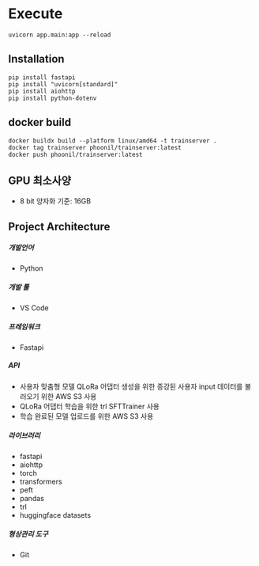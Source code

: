# Execute
```
uvicorn app.main:app --reload
```

## Installation
```
pip install fastapi
pip install "uvicorn[standard]"
pip install aiohttp
pip install python-dotenv
```

## docker build
```
docker buildx build --platform linux/amd64 -t trainserver .
docker tag trainserver phoonil/trainserver:latest
docker push phoonil/trainserver:latest
```

## GPU 최소사양
- 8 bit 양자화 기준: 16GB

## Project Architecture
##### 개발언어
- Python

##### 개발 툴
- VS Code

##### 프레임워크
- Fastapi

##### API
- 사용자 맞춤형 모델 QLoRa 어댑터 생성을 위한 증강된 사용자 input 데이터를 불러오기 위한 AWS S3 사용
- QLoRa 어댑터 학습을 위한 trl SFTTrainer 사용
- 학습 완료된 모델 업로드를 위한 AWS S3 사용

##### 라이브러리
- fastapi
- aiohttp
- torch
- transformers
- peft
- pandas
- trl
- huggingface datasets

##### 형상관리 도구
- Git